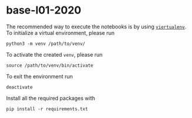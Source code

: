 # base-l01-2020
The recommended way to execute the notebooks is by using [`viertualenv`](https://docs.python.org/3/tutorial/venv.html).
To initialize a virtual environment, please run
```
python3 -m venv /path/to/venv/
```
To activate the created `venv`, please run
```
source /path/to/venv/bin/activate
```
To exit the environment run
```
deactivate
```

Install all the required packages with
```
pip install -r requirements.txt
```
